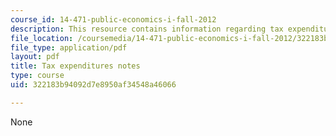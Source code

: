 ```yaml
---
course_id: 14-471-public-economics-i-fall-2012
description: This resource contains information regarding tax expenditures notes.
file_location: /coursemedia/14-471-public-economics-i-fall-2012/322183b94092d7e8950af34548a46066_MIT14_471F12_tax_expend.pdf
file_type: application/pdf
layout: pdf
title: Tax expenditures notes
type: course
uid: 322183b94092d7e8950af34548a46066

---
```

None